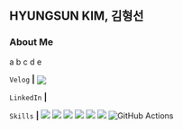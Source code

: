 ## HYUNGSUN KIM, 김형선
### About Me
a
b
c
d
e

<!--
**JAMIEKIMHS/JAMIEKIMHS** is a ✨ _special_ ✨ repository because its `README.md` (this file) appears on your GitHub profile.

Here are some ideas to get you started:

- 🔭 I’m currently working on 
- 🌱 I’m currently learning ...
- 👯 I’m looking to collaborate on ...
- 🤔 I’m looking for help with ...
- 💬 Ask me about ...
- 📫 How to reach me: ...
- 😄 Pronouns: ...
- ⚡ Fun fact: ...
-->
`Velog` **|**
<a href="https://velog.io/@khsss45"><img src="https://img.shields.io/badge/Velog-20C997?style=flat-square&logo=Velog&logoColor=white" align="center"/></a>

`LinkedIn` **|**

`Skills` **|** 
<img src="https://img.shields.io/badge/Python-3776AB?style=flat-square&logo=Python&logoColor=white"/>
<img src="https://img.shields.io/badge/apache%20airflow-017CEE?style=for-the-badge&&logo=Apacheairflow&logoColor=white"/>
<img src="https://img.shields.io/badge/Docker-017CEE?style=for-the-badge&&logo=Docker&logoColor=white"/>
<img src="https://img.shields.io/badge/kubernetes-017CEE?style=for-the-badge&&logo=Kubernetes&logoColor=white"/>
<img src="https://img.shields.io/badge/Linux-FCC624?style=flat-square&logo=linux&logoColor=black"/> 
<img src="https://img.shields.io/badge/Amazon AWS-232F3E?style=flat-square&logo=amazonaws&logoColor=white"/>
![GitHub Actions](https://img.shields.io/badge/github%20actions-%232671E5.svg?style=for-the-badge&logo=githubactions&logoColor=white)
